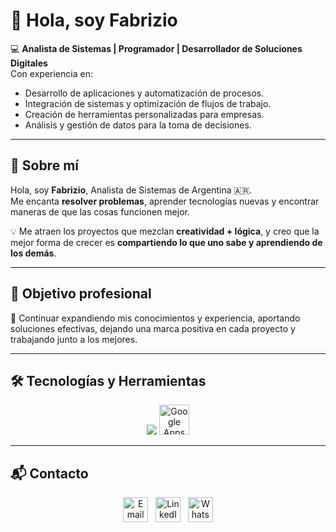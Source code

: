 # 👋 Hola, soy Fabrizio

💻 **Analista de Sistemas | Programador | Desarrollador de Soluciones Digitales**  
Con experiencia en:  
- Desarrollo de aplicaciones y automatización de procesos.  
- Integración de sistemas y optimización de flujos de trabajo.  
- Creación de herramientas personalizadas para empresas.  
- Análisis y gestión de datos para la toma de decisiones.  

---

## 💬 Sobre mí
Hola, soy **Fabrizio**, Analista de Sistemas de Argentina 🇦🇷.  
Me encanta **resolver problemas**, aprender tecnologías nuevas y encontrar maneras de que las cosas funcionen mejor.  

💡 Me atraen los proyectos que mezclan **creatividad + lógica**, y creo que la mejor forma de crecer es **compartiendo lo que uno sabe y aprendiendo de los demás**.

---

## 🎯 Objetivo profesional
📌 Continuar expandiendo mis conocimientos y experiencia, aportando soluciones efectivas,
dejando una marca positiva en cada proyecto y trabajando junto a los mejores.

---

## 🛠 Tecnologías y Herramientas
<p align="center"> <img src="https://skillicons.dev/icons?i=cs,html,css,js,python,mysql,docker,linux" /> <img src="https://cdn.jsdelivr.net/gh/devicons/devicon/icons/google/google-original.svg" width="48" height="48" title="Google Apps Script" /> </p>

---

## 📬 Contacto
<p align="center"> <a href="mailto:fabriziominardo@gmail.com"><img src="https://cdn-icons-png.flaticon.com/512/732/732200.png" width="40" height="40" alt="Email"></a> &nbsp; <a href="https://www.linkedin.com/in/fabrizio-minardo-programador/"><img src="https://cdn-icons-png.flaticon.com/512/174/174857.png" width="40" height="40" alt="LinkedIn"></a> &nbsp; <a href="https://wa.me/1128829272"><img src="https://cdn-icons-png.flaticon.com/512/733/733585.png" width="40" height="40" alt="WhatsApp"></a> </p>
